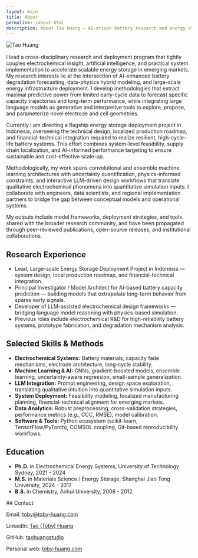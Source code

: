 ```yaml
---
layout: main
title: About
permalink: /about.html
description: About Tao Huang — AI-driven battery research and energy storage.
---
```


<div style="display:flex; justify-content:flex-start; margin-bottom:1rem;">
  <img src="https://toby-huang.com/wp-content/uploads/DSC02915-edited.jpeg" alt="Tao Huang" class="profile-photo-large" />
</div>

I lead a cross-disciplinary research and deployment program that tightly couples electrochemical insight, artificial intelligence, and practical system implementation to accelerate scalable energy storage in emerging markets. My research interests lie at the intersection of AI-enhanced battery degradation forecasting, data-physics hybrid modeling, and large-scale energy infrastructure deployment. I develop methodologies that extract maximal predictive power from limited early-cycle data to forecast specific capacity trajectories and long-term performance, while integrating large language models as generative and interpretive tools to explore, propose, and parameterize novel electrode and cell geometries.

Currently I am directing a flagship energy storage deployment project in Indonesia, overseeing the technical design, localized production roadmap, and financial-technical integration required to realize resilient, high-cycle-life battery systems. This effort combines system-level feasibility, supply chain localization, and AI-informed performance targeting to ensure sustainable and cost-effective scale-up.

Methodologically, my work spans convolutional and ensemble machine learning architectures with uncertainty quantification, physics-informed constraints, and interactive LLM-driven design workflows that translate qualitative electrochemical phenomena into quantitative simulation inputs. I collaborate with engineers, data scientists, and regional implementation partners to bridge the gap between conceptual models and operational systems.

My outputs include model frameworks, deployment strategies, and tools shared with the broader research community, and have been propagated through peer-reviewed publications, open-source releases, and institutional collaborations.

## Research Experience

- Lead, Large-scale Energy Storage Deployment Project in Indonesia — system design, local production roadmap, and financial-technical integration.  
- Principal Investigator / Model Architect for AI-based battery capacity prediction — building models that extrapolate long-term behavior from sparse early signals.  
- Developer of LLM-assisted electrochemical design frameworks — bridging language model reasoning with physics-based simulation.  
- Previous roles include electrochemical R&D for high-reliability battery systems, prototype fabrication, and degradation mechanism analysis.

## Selected Skills & Methods

- **Electrochemical Systems:** Battery materials, capacity fade mechanisms, electrode architecture, long-cycle stability.  
- **Machine Learning & AI:** CNNs, gradient-boosted models, ensemble learning, uncertainty-aware regression, small-sample generalization.  
- **LLM Integration:** Prompt engineering, design space exploration, translating qualitative intuition into quantitative simulation inputs.  
- **System Deployment:** Feasibility modeling, localized manufacturing planning, financial-technical alignment for emerging markets.  
- **Data Analytics:** Robust preprocessing, cross-validation strategies, performance metrics (e.g., CCC, RMSE), model calibration.  
- **Software & Tools:** Python ecosystem (scikit-learn, TensorFlow/PyTorch), COMSOL coupling, Git-based reproducibility workflows.

## Education

- **Ph.D.** in Electrochemical Energy Systems, University of Technology Sydney, 2021 - 2024 
- **M.S.** in Materials Science / Energy Storage, Shanghai Jiao Tong University, 2024 - 2017
- **B.S.** in Chemistry, Anhui University, 2008 - 2012 

<div class="contact-box">
  ## Contact

  
  <p>Email: <a href="mailto:toby@toby-huang.com" target="_blank" rel="noopener noreferrer">toby@toby-huang.com</a></p>
  <p>
    LinkedIn: <a href="https://www.linkedin.com/in/toby-huang-083b441a4" target="_blank" rel="noopener noreferrer">Tao (Toby) Huang</a>
  </p>
  <p>
    GitHub: <a href="https://github.com/taohuangstudio" target="_blank" rel="noopener noreferrer">taohuangstudio</a>
  </p>
  <p>
    Personal web: <a href="https://toby-huang.com" target="_blank" rel="noopener noreferrer">toby-huang.com</a>
  </p>
</div>

